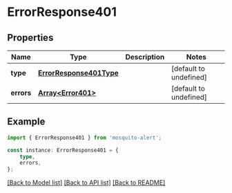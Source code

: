 # ErrorResponse401


## Properties

Name | Type | Description | Notes
------------ | ------------- | ------------- | -------------
**type** | [**ErrorResponse401Type**](ErrorResponse401Type.md) |  | [default to undefined]
**errors** | [**Array&lt;Error401&gt;**](Error401.md) |  | [default to undefined]

## Example

```typescript
import { ErrorResponse401 } from 'mosquito-alert';

const instance: ErrorResponse401 = {
    type,
    errors,
};
```

[[Back to Model list]](../README.md#documentation-for-models) [[Back to API list]](../README.md#documentation-for-api-endpoints) [[Back to README]](../README.md)
